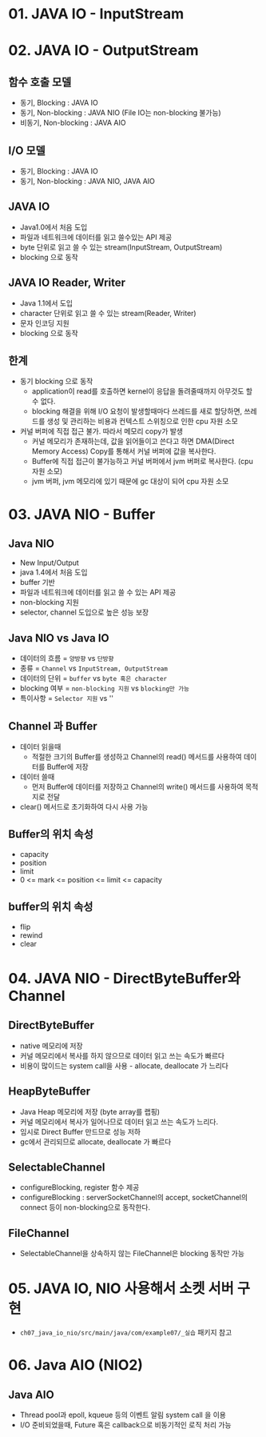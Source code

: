 # 01. JAVA IO - InputStream
# 02. JAVA IO - OutputStream
## 함수 호출 모델
- 동기, Blocking : JAVA IO
- 동기, Non-blocking : JAVA NIO (File IO는 non-blocking 불가능)
- 비동기, Non-blocking : JAVA AIO

## I/O 모델
- 동기, Blocking : JAVA IO
- 동기, Non-blocking : JAVA NIO, JAVA AIO

## JAVA IO
- Java1.0에서 처음 도입
- 파일과 네트워크에 데이터를 읽고 쓸수있는 API 제공
- byte 단위로 읽고 쓸 수 있는 stream(InputStream, OutputStream)
- blocking 으로 동작

## JAVA IO Reader, Writer
- Java 1.1에서 도입
- character 단위로 읽고 쓸 수 있는 stream(Reader, Writer)
- 문자 인코딩 지원
- blocking 으로 동작

## 한계
- 동기 blocking 으로 동작
  - application이 read를 호출하면 kernel이 응답을 돌려줄때까지 아무것도 할 수 없다.
  - blocking 해결을 위해 I/O 요청이 발생할때마다 쓰레드를 새로 할당하면, 쓰레드를 생성 및 관리하는 비용과 컨텍스트 스위칭으로 인한 cpu 자원 소모
- 커널 버퍼에 직접 접근 불가. 따라서 메모리 copy가 발생
  - 커널 메모리가 존재하는데, 값을 읽어들이고 쓴다고 하면 DMA(Direct Memory Access) Copy를 통해서 커널 버퍼에 값을 복사한다.
  - Buffer에 직접 접근이 불가능하고 커널 버퍼에서 jvm 버퍼로 복사한다. (cpu 자원 소모)
  - jvm 버퍼, jvm 메모리에 있기 때문에 gc 대상이 되어 cpu 자원 소모

# 03. JAVA NIO - Buffer
## Java NIO
- New Input/Output
- java 1.4에서 처음 도입
- buffer 기반
- 파일과 네트워크에 데이터를 읽고 쓸 수 있는 API 제공
- non-blocking 지원 
- selector, channel 도입으로 높은 성능 보장

## Java NIO vs Java IO
- 데이터의 흐름   = `양방향` vs `단방향`
- 종류          = `Channel` vs `InputStream, OutputStream`
- 데이터의 단위   = `buffer` vs `byte 혹은 character`
- blocking 여부 = `non-blocking 지원` vs `blocking만 가능`
- 특이사항       = `Selector 지원` vs ''

## Channel 과 Buffer
- 데이터 읽을때
  - 적절한 크기의 Buffer를 생성하고 Channel의 read() 메서드를 사용하여 데이터를 Buffer에 저장
- 데이터 쓸때
  - 먼저 Buffer에 데이터를 저장하고 Channel의 write() 메서드를 사용하여 목적지로 전달
- clear() 메서드로 초기화하여 다시 사용 가능 

## Buffer의 위치 속성
- capacity
- position
- limit
- 0 <= mark <= position <= limit <= capacity

## buffer의 위치 속성
- flip
- rewind
- clear

# 04. JAVA NIO - DirectByteBuffer와 Channel
## DirectByteBuffer
- native 메모리에 저장
- 커널 메모리에서 복사를 하지 않으므로 데이터 읽고 쓰는 속도가 빠르다
- 비용이 많이드는 system call을 사용 - allocate, deallocate 가 느리다

## HeapByteBuffer
- Java Heap 메모리에 저장 (byte array를 랩핑)
- 커널 메모리에서 복사가 일어나므로 데이터 읽고 쓰는 속도가 느리다.
- 임시로 Direct Buffer 만드므로 성능 저하
- gc에서 관리되므로 allocate, deallocate 가 빠르다

## SelectableChannel 
- configureBlocking, register 함수 제공
- configureBlocking : serverSocketChannel의 accept, socketChannel의 connect 등이 non-blocking으로 동작한다.

## FileChannel
- SelectableChannel을 상속하지 않는 FileChannel은 blocking 동작만 가능 

# 05. JAVA IO, NIO 사용해서 소켓 서버 구현
- `ch07_java_io_nio/src/main/java/com/example07/_실습` 패키지 참고 

# 06. Java AIO (NIO2)
## Java AIO
- Thread pool과 epoll, kqueue 등의 이벤트 알림 system call 을 이용
- I/O 준비되었을때, Future 혹은 callback으로 비동기적인 로직 처리 가능 